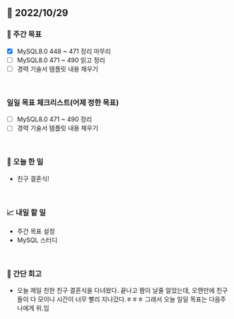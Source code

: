 ## 📅 2022/10/29


### 👏 주간 목표

- [x] MySQL8.0 448 ~ 471 정리 마무리
- [ ] MySQL8.0 471 ~ 490 읽고 정리
- [ ] 경력 기술서 템플릿 내용 채우기

<br/>

### 일일 목표 체크리스트(어제 정한 목표)

- [ ] MySQL8.0 471 ~ 490 정리
- [ ] 경력 기술서 템플릿 내용 채우기

<br/>

### 💯 오늘 한 일

- 친구 결혼식!

<br/>

### 📈 내일 할 일

- 주간 목표 설정
- MySQL 스터디

<br/>

### 🤔 간단 회고

- 오늘 제일 친한 친구 결혼식을 다녀왔다. 끝나고 짬이 날줄 알았는데, 오랜만에 친구들이 다 모이니
시간이 너무 빨리 지나갔다.ㅎㅎㅎ 그래서 오늘 일일 목표는 다음주 나에게 위.임